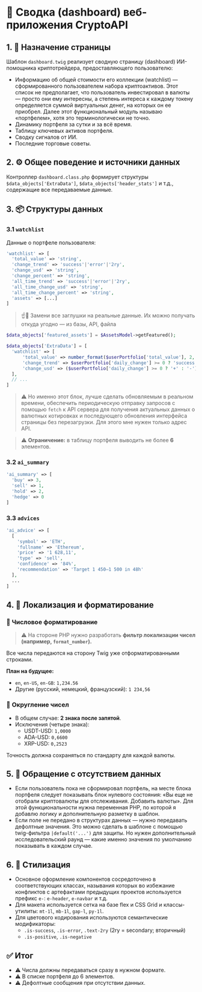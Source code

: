 # 💾 Сводка (dashboard) веб-приложения CryptoAPI

## 1. 🌟 Назначение страницы

Шаблон `dashboard.twig` реализует сводную страницу (dashboard) ИИ-помощника криптотрейдера, предоставляющего пользователю:

- Информацию об общей стоимости его коллекции (watchlist) — сформированного пользователем набора криптоактивов. Этот список не предполагает, что пользователь инвестировал в валюты — просто они ему интересны, а степень интереса к каждому токену определяется суммой виртуальных денег, на которых он ее приобрел. Далее этот функциональный модуль называю «портфелем», хотя это терминологически не точно.
- Динамику портфеля за сутки и за всё время.
- Таблицу ключевых активов портфеля.
- Сводку сигналов от ИИ.
- Последние торговые советы.

## 2. ⚙️ Общее поведение и источники данных

Контроллер `dashboard.class.php` формирует структуры `$data_objects['ExtraData']`, `$data_objects['header_stats']` и т.д., содержащие все передаваемые данные.


## 3. 📦 Структуры данных

### 3.1 `watchlist`

Данные о портфеле пользователя:

```php
'watchlist' => [
  'total_value' => 'string',
  'change_trend' => 'success'|'error'|'2ry',
  'change_usd' => 'string',
  'change_percent' => 'string',
  'all_time_trend' => 'success'|'error'|'2ry',
  'all_time_change_usd' => 'string',
  'all_time_change_percent' => 'string',
  'assets' => [...]
]
```

> ☝️🧐 Замени все заглушки на реальные данные. Их можно получать откуда угодно — из базы, API, файла

```php
$data_objects['featured_assets'] = $AssetsModel->getFeatured();

$data_objects['ExtraData'] = [
  'watchlist' => [
      'total_value' => number_format($userPortfolio['total_value'], 2, ',', ' '),
      'change_trend' => $userPortfolio['daily_change'] >= 0 ? 'success' : 'error',
      'change_usd' => ($userPortfolio['daily_change'] >= 0 ? '+' : '-') . '$' . number_format(abs($userPortfolio['daily_change']), 2, ',', ' '),
  ],
  // ...
]
```

> ⚠️ Но именно этот блок, лучше сделать обновляемым в реальном времени, обеспечить периодическую отправку запросов с помощью `fetch` к API сервера для получения актуальных данных о валютных котировках и последующего обновления интерфейса страницы без перезагрузки. Для этого мне нужен только адрес API.

> ⚠️ **Ограничение:** в таблицу портфеля выводить не более **6** элементов.

### 3.2 `ai_summary`

```php
'ai_summary' => [
  'buy' => 3,
  'sell' => 1,
  'hold' => 2,
  'hedge' => 0
]
```

### 3.3 `advices`

```php
'ai_advice' => [
  [
    'symbol' => 'ETH',
    'fullname' => 'Ethereum',
    'price' => '1 628,11',
    'type' => 'sell',
    'confidence' => '84%',
    'recommendation' => 'Target 1 450–1 500 in 48h'
  ],
  ...
]
```

## 4. 💬 Локализация и форматирование

### 🔢 **Числовое форматирование**

> ⚠️ На стороне PHP нужно разработать **фильтр локализации чисел (например, `format_number`).**

Все числа передаются на сторону Twig уже отформатированными строками.

**План на будущее:**

- `en`, `en-US`, `en-GB`: `1,234.56`
- Другие (русский, немецкий, французский): `1 234,56`

### 🔢 **Округление чисел**

- В общем случае: **2 знака после запятой**.
- Исключения (четыре знака):
  - USDT-USD: `1,0000`
  - ADA-USD: `0,6600`
  - XRP-USD: `0,2523`

Точность должна сохраняться по стандарту для каждой валюты.

## 5. 👀 Обращение с отсутствием данных

- Если пользователь пока не сформировал портфель, на месте блока портфеля следует показывать блок нулевого состояния: «Вы еще не отобрали криптовалюты для отслеживания. Добавить валюты». Для этой функциональности нужна переменная PHP, по которой я добавлю логику и дополнительную разметку в шаблон.
- Если поле не передано в структурах данных — нужно передавать дефолтные значения. Это можно сделать в шаблоне с помощью twig-фильтра `|default('...')` для защиты. Но нужен дополнительный исследовательский раунд — какие именно значения по умолчанию показывать в каждом случае.

## 6. 🎨 Стилизация

- Основное оформление компонентов сосредоточено в соответствующих классах, называния которых во избежание конфликтов с артефактами предыдущих проектов используется префикс `e-`: `e-header`, `e-navbar` и т.д.
- Для макета используется сетка на базе flex и CSS Grid и классы-утилиты: `mt-1l`, `mb-1l`, `gap-l`, `py-1l`.
- Для цветового кодирования используются семантические модификаторы:
  - `.is-success`, `.is-error`, `.text-2ry` (2ry = secondary; вторичный)
  - `.is-positive`, `.is-negative`

## ✅ Итог

- ⚠️ Числа должны передаваться сразу в нужном формате.
- ⚠️ В списке портфеля до 6 элементов.
- ⚠️ Дефолтные сообщения при отсутствии данных.
